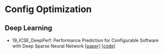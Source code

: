 # Config Optimization


## Deep Learning

- 19_ICSE_DeepPerf: Performance Prediction for Conﬁgurable Software with Deep Sparse Neural Network [[paper]](https://ieeexplore.ieee.org/stamp/stamp.jsp?tp=&arnumber=8811988) [[code]](https://github.com/DeepPerf/DeepPerf)
